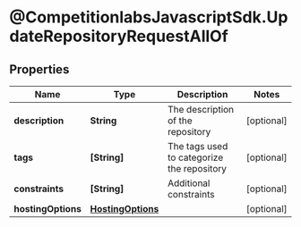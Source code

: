 # @CompetitionlabsJavascriptSdk.UpdateRepositoryRequestAllOf

## Properties

Name | Type | Description | Notes
------------ | ------------- | ------------- | -------------
**description** | **String** | The description of the repository | [optional] 
**tags** | **[String]** | The tags used to categorize the repository | [optional] 
**constraints** | **[String]** | Additional constraints | [optional] 
**hostingOptions** | [**HostingOptions**](HostingOptions.md) |  | [optional] 


